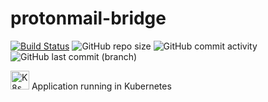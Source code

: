 # protonmail-bridge

[![Build Status](https://drone.theautomation.nl/api/badges/theautomation/protonmail-bridge/status.svg)](https://drone.theautomation.nl/theautomation/protonmail-bridge)
![GitHub repo size](https://img.shields.io/github/repo-size/theautomation/protonmail-bridge?logo=Github)
![GitHub commit activity](https://img.shields.io/github/commit-activity/y/theautomation/protonmail-bridge?logo=github)
![GitHub last commit (branch)](https://img.shields.io/github/last-commit/theautomation/protonmail-bridge/main?logo=github)

<img src="https://github.com/theautomation/kubernetes-gitops/blob/main/assets/img/k8s.png?raw=true" alt="K8s" style="height: 30px; width:30px;"/> Application running in Kubernetes 
